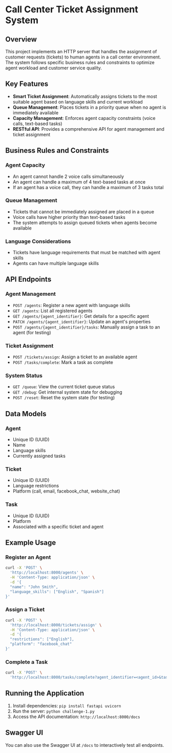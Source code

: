 # Call Center Ticket Assignment System

## Overview

This project implements an HTTP server that handles the assignment of customer requests (tickets) to human agents in a call center environment. The system follows specific business rules and constraints to optimize agent workload and customer service quality.

## Key Features

- **Smart Ticket Assignment**: Automatically assigns tickets to the most suitable agent based on language skills and current workload
- **Queue Management**: Places tickets in a priority queue when no agent is immediately available
- **Capacity Management**: Enforces agent capacity constraints (voice calls, text-based tasks)
- **RESTful API**: Provides a comprehensive API for agent management and ticket assignment

## Business Rules and Constraints

### Agent Capacity

- An agent cannot handle 2 voice calls simultaneously
- An agent can handle a maximum of 4 text-based tasks at once
- If an agent has a voice call, they can handle a maximum of 3 tasks total

### Queue Management

- Tickets that cannot be immediately assigned are placed in a queue
- Voice calls have higher priority than text-based tasks
- The system attempts to assign queued tickets when agents become available

### Language Considerations

- Tickets have language requirements that must be matched with agent skills
- Agents can have multiple language skills

## API Endpoints

### Agent Management

- `POST /agents`: Register a new agent with language skills
- `GET /agents`: List all registered agents
- `GET /agents/{agent_identifier}`: Get details for a specific agent
- `PATCH /agents/{agent_identifier}`: Update an agent's properties
- `POST /agents/{agent_identifier}/tasks`: Manually assign a task to an agent (for testing)

### Ticket Assignment

- `POST /tickets/assign`: Assign a ticket to an available agent
- `POST /tasks/complete`: Mark a task as complete

### System Status

- `GET /queue`: View the current ticket queue status
- `GET /debug`: Get internal system state for debugging
- `POST /reset`: Reset the system state (for testing)

## Data Models

### Agent

- Unique ID (UUID)
- Name
- Language skills
- Currently assigned tasks

### Ticket

- Unique ID (UUID)
- Language restrictions
- Platform (call, email, facebook_chat, website_chat)

### Task

- Unique ID (UUID)
- Platform
- Associated with a specific ticket and agent

## Example Usage

### Register an Agent

```bash
curl -X 'POST' \
  'http://localhost:8000/agents' \
  -H 'Content-Type: application/json' \
  -d '{
  "name": "John Smith",
  "language_skills": ["English", "Spanish"]
}'
```

### Assign a Ticket

```bash
curl -X 'POST' \
  'http://localhost:8000/tickets/assign' \
  -H 'Content-Type: application/json' \
  -d '{
  "restrictions": ["English"],
  "platform": "facebook_chat"
}'
```

### Complete a Task

```bash
curl -X 'POST' \
  'http://localhost:8000/tasks/complete?agent_identifier=<agent_id>&task_id=<task_id>'
```

## Running the Application

1. Install dependencies: `pip install fastapi uvicorn`
2. Run the server: `python challenge-1.py`
3. Access the API documentation: `http://localhost:8000/docs`

## Swagger UI

You can also use the Swagger UI at `/docs` to interactively test all endpoints.
